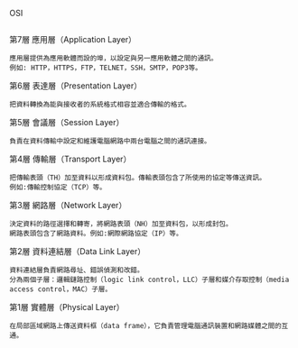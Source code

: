 OSI
```
```
第7層 應用層（Application Layer）
```
應用層提供為應用軟體而設的埠，以設定與另一應用軟體之間的通訊。
例如: HTTP，HTTPS，FTP，TELNET，SSH，SMTP，POP3等。
```
第6層 表達層（Presentation Layer）
```
把資料轉換為能與接收者的系統格式相容並適合傳輸的格式。
```

第5層 會議層（Session Layer）
```
負責在資料傳輸中設定和維護電腦網路中兩台電腦之間的通訊連接。
```

第4層 傳輸層（Transport Layer）
```
把傳輸表頭（TH）加至資料以形成資料包。傳輸表頭包含了所使用的協定等傳送資訊。
例如:傳輸控制協定（TCP）等。
```

第3層 網路層（Network Layer）
```
決定資料的路徑選擇和轉寄，將網路表頭（NH）加至資料包，以形成封包。
網路表頭包含了網路資料。例如:網際網路協定（IP）等。
```

第2層 資料連結層（Data Link Layer）
```
資料連結層負責網路尋址、錯誤偵測和改錯。
分為兩個子層：邏輯鏈路控制（logic link control，LLC）子層和媒介存取控制（media access control，MAC）子層。
```

第1層 實體層（Physical Layer）
```
在局部區域網路上傳送資料框（data frame），它負責管理電腦通訊裝置和網路媒體之間的互通。
```
```
